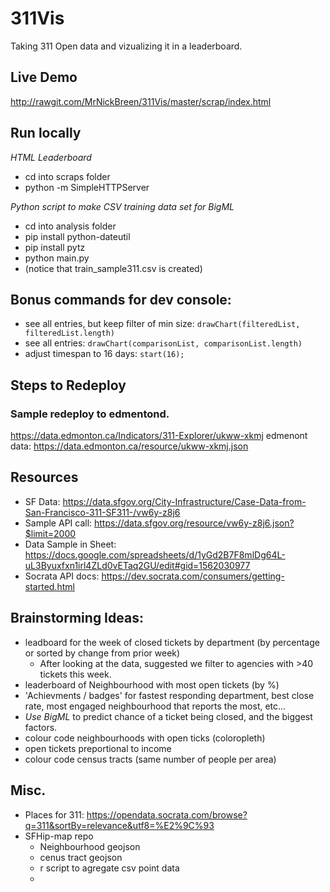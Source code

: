 # 311Vis
Taking 311 Open data and vizualizing it in a leaderboard.

## Live Demo
http://rawgit.com/MrNickBreen/311Vis/master/scrap/index.html


## Run locally
*HTML Leaderboard*
- cd into scraps folder
- python -m SimpleHTTPServer

*Python script to make CSV training data set for BigML*
- cd into analysis folder
- pip install python-dateutil
- pip install pytz
- python main.py
- (notice that train_sample311.csv is created)

## Bonus commands for dev console:
- see all entries, but keep filter of min size: `drawChart(filteredList, filteredList.length)`
- see all entries: `drawChart(comparisonList, comparisonList.length)`
- adjust timespan to 16 days: `start(16);`



## Steps to Redeploy
### Sample redeploy to edmentond.
https://data.edmonton.ca/Indicators/311-Explorer/ukww-xkmj
edmenont data: https://data.edmonton.ca/resource/ukww-xkmj.json


## Resources
- SF Data: https://data.sfgov.org/City-Infrastructure/Case-Data-from-San-Francisco-311-SF311-/vw6y-z8j6
- Sample API call: https://data.sfgov.org/resource/vw6y-z8j6.json?$limit=2000
- Data Sample in Sheet: https://docs.google.com/spreadsheets/d/1yGd2B7F8mlDg64L-uL3Byuxfxn1irl4ZLd0vETaq2GU/edit#gid=1562030977
- Socrata API docs: https://dev.socrata.com/consumers/getting-started.html

## Brainstorming Ideas:
- leadboard for the week of closed tickets by department (by percentage or sorted by change from prior week)
  - After looking at the data, suggested we filter to agencies with >40 tickets this week.
- leaderboard of Neighbourhood with most open tickets (by %)
- 'Achievments / badges' for fastest responding department, best close rate, most engaged neighbourhood that reports the most, etc...
- *Use BigML* to predict chance of a ticket being closed, and the biggest factors.
- colour code neighbourhoods with open ticks (coloropleth)
- open tickets preportional to income
- colour code census tracts (same number of people per area)


## Misc.
- Places for 311: https://opendata.socrata.com/browse?q=311&sortBy=relevance&utf8=%E2%9C%93
- SFHip-map repo
  - Neighbourhood geojson
  - cenus tract geojson
  - r script to agregate csv point data
  -
